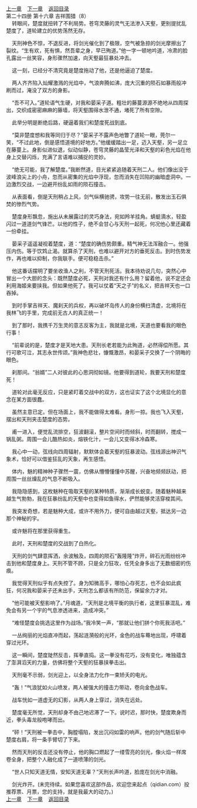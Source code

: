 
[上一章](https://github.com/xiaominghe2014/spider_book/blob/master/book/知北游/第354章.md)&nbsp;&nbsp;&nbsp;&nbsp;[下一章](https://github.com/xiaominghe2014/spider_book/blob/master/book/知北游/第356章.md)&nbsp;&nbsp;&nbsp;&nbsp;[返回目录](https://github.com/xiaominghe2014/spider_book/blob/master/book/知北游/README.md)
<br /> 第二十四册 第十六章 吉祥围猎（8）<br />
        转眼间，楚度就扭转了不利局势。苍穹灵藤的灵气无法渗入天壑，更别提扰乱楚度了，道轮建立的优势荡然无存。

    天刑神色不惊，不退反进，将剑光催化到了极限，空气被急掠的剑光摩擦出了裂纹。“生有欢，死有惧，然吾辈之身，早已殉道。”他一字一顿地吟道，冷肃的脸孔露出一丝笑容，身形骤然加速，向天壑最狂暴处冲去。

    这一刻，已经分不清究竟是楚度拖动了他，还是他逼迫了楚度。

    两人齐齐陷入灿耀激溅的光焰中，气浪奔腾如沸，庞大沉重的陨石如暴雨般冲刷而过，淹没了双方的身影。

    “吾不可入。”道轮语气生硬，对我和晏采子道。粗壮的藤蔓源源不绝地从四周探出，交织成密密麻麻的藤墙，将天壑围得水泄不通，堵死了所有空隙。

    此举分明是断绝后路，硬逼着我们和楚度死战到底。

    “莫非楚度想和我等同归于尽？”晏采子不露声色地瞥了道轮一眼，莞尔一笑，“不过此地，倒是感悟道境的好地方。”他缓缓踏出一足，迈入天壑，另一足立在藤蔓上。身影似进似退，似动似静，苍穹灵藤的晶莹光泽和天壑的彩色光焰在他身上交替闪烁，充满了言语难以捕捉的灵妙。

    “绝无可能，我了解楚度。”我断然道，目光紧紧追随着天刑二人。他们像出没于波峰浪尖上的小舟，忽而从密集的光焰中浮现，忽而消失在凹陷的幽暗虚洞中。一边激烈交战，一边避开纷乱如雨的陨石撞击。

    从表面看，倒是天刑稍占上风，剑气纵横驰骋，攻势一往无前，散发出玉石俱焚的惨烈气势。

    楚度身形飘忽，施出从未展露过的灵巧身法，宛如羚羊挂角。蜻蜓滴水，轻盈闪过一道道剑气锋芒。以他的性子，绝不会甘心与天刑一起死，何况他心里还藏着一份牵挂。

    晏采子遥遥凝视着楚度，道：“楚度的确伤势颇重。精气神无法浑融合一。他强压内伤。等于饮鸩止渴。就算杀了天刑，也难以避开对方的垂死反击。到时伤势发作，再也难以抑制，你我联手。便可稳稳击杀。”

    他这番话摆明了要坐收渔人之利，不管天刑死活。我本待劝说几句，突然心中冒出一个大胆的念头：既然楚度必死，天刑对我还有什么用？留着他，说不定还会利用海姬来要挟我。但如果他死了。我可以仗着“天之子”的名义，把吉祥天也一口吞掉。

    到时手掌吉祥天、魔刹天的兵权，再以破坏岛传人的身份横扫清虚，北境将在我林飞的手里，完成前无古人的真正统一！

    到了那时，我携千万生灵的意志反客为主，我就是北境，天道也要看我的眼色行事！

    “前辈说的是，楚度才是天地大患。天刑长老若能为此殉道，必然得偿所愿。其行可歌可泣，其志永世传颂。”我神色悲壮，慷慨激昂，和晏采子交换了一个阴晦的眼色。

    刹那间。“翁婿”二人对彼此的心思洞彻如镜。他要得到道轮，我要天刑和楚度死！

    道轮对此毫无反应，只是紧盯着交战中的双方，这也证实了这个北境显化的意念在某方面很蠢。

    虽然主意已定。但在场面上，我不能做得太难看。身形一掠。我也飞入天壑，摆出和天刑夹击楚度的态势。

    甫一进入，便觉乱流排空，狂波翻滚，整片空间时而倾斜，时而翻转，搅成一锅乱粥。周围一会儿酷热如炎，熔铁化汁，一会儿又变得冰冷森寒。

    我心中一动，弦线向四周辐射，默默体会着天壑的狂暴波动。弦线源出神识气象术，恰好可以借鉴狂乱的天象，再生感悟。

    体内，魅的精神种子骤然一震，仿佛从懵懵懂懂中苏醒，兴奋地频频跃动，把周围一丝丝燥乱的气息不断吸入。

    我隐隐感到，这枚魅种在吸取天壑的某种特质，渐渐成长蜕变。随着魅种越来越生气勃勃，我在狂暴纷乱的天壑中也变得如鱼得水，俨然能够灵活穿梭其间。

    我突发奇想，若是魅种大成，或许不用外力，便可自由越过天壑，抵达另一边那个神秘的宇。

    或许魅将在那里获得重生。

    此时，天刑和楚度的交战到了白热化。

    天刑的剑气肆意挥洒，余波触及，四周的陨石“轰隆隆”炸开，碎石光雨纷纷冲击到他和楚度身上。天刑不管不顾，只是全力狂攻，任凭全身多出了无数细密的伤痕。

    我觉得天刑似乎有点失控了。身为知微高手，哪怕心存死志，也不会如此疯狂，何况我和晏采子还未出手，天刑怎么都该有所防范，保留余力才对。

    “他可能被天壑影响了。”月魂道，“天刑是北境平衡的执行者，这里狂暴混乱，难免会有另一个宇的气息渗透进来，造成冲突。”

    “难怪楚度会挑选这里作为战场。”我冷笑一声，“那就让他们拼个你死我活吧。”

    一丛绚丽的光焰直冲而起，荡起涟漪般的光环，金色的战车蓦地出现，呼啸着穿过光环。

    这一瞬间，楚度陡然反击，挥拳直捣。这一拳没有花巧，没有变化，唯独蕴含了澎湃滔天的力量，仿佛将整个天壑的狂暴挟拳击出。

    天刑毫不示弱，剑光迎上，以全身法力化作一束矫夭的电光。

    “轰！”气浪犹如火山喷发，两人被强大的撞击力带动，卷向金色战车。

    战车恍如一道虚无的幻影，从两人身上穿过，消失在远处。

    楚度毫无所觉，天刑却身不由己地迟滞了一下。说时迟，那时快，楚度欺身而近，拳头毒龙般咆哮而出。

    “砰！”天刑被一拳击中，胸膛塌陷，发出沉闷如雷的响声。他的剑气随后斩中楚度右肩，将一条手臂切了下来。

    然而天刑的反击还没有停止，他的胸口燃起了一缕雪亮的剑光，像火焰一样席卷全身，把整个人融化成了一道喷薄的剑光。

    “世人只知天道无情，安知天道无辜？”天刑长声吟道，脸庞在剑光中消融。

    剑光炸开。(未完待续。如果您喜欢这部作品，欢迎您来起点（qidian.com）投推荐票、月票，您的支持，就是我最大的动力。)
  <br />
[上一章](https://github.com/xiaominghe2014/spider_book/blob/master/book/知北游/第354章.md)&nbsp;&nbsp;&nbsp;&nbsp;[下一章](https://github.com/xiaominghe2014/spider_book/blob/master/book/知北游/第356章.md)&nbsp;&nbsp;&nbsp;&nbsp;[返回目录](https://github.com/xiaominghe2014/spider_book/blob/master/book/知北游/README.md)
